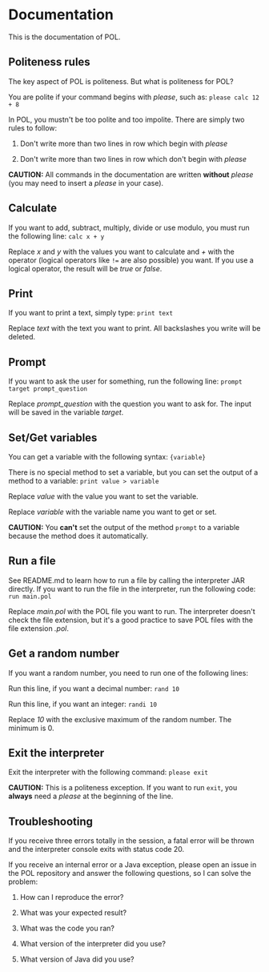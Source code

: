 # Documentation

This is the documentation of POL.

## Politeness rules

The key aspect of POL is politeness. But what is politeness for POL?

You are polite if your command begins with *please*, such as: ```please calc 12 + 8```

In POL, you mustn't be too polite and too impolite. There are simply two rules to follow:

1. Don't write more than two lines in row which begin with *please*

2. Don't write more than two lines in row which don't begin with *please*

**CAUTION:** All commands in the documentation are written **without** *please* (you may need to insert a *please* in your case).

## Calculate

If you want to add, subtract, multiply, divide or use modulo, you must run the following line: ```calc x + y```

Replace *x* and *y* with the values you want to calculate and *+* with the operator (logical operators like ```!=``` are also possible) you want. If you use a logical operator, the result will be *true* or *false*.

## Print

If you want to print a text, simply type: ```print text```

Replace *text* with the text you want to print. All backslashes you write will be deleted.

## Prompt

If you want to ask the user for something, run the following line: ```prompt target prompt_question```

Replace *prompt_question* with the question you want to ask for. The input will be saved in the variable *target*.

## Set/Get variables

You can get a variable with the following syntax: ```{variable}```

There is no special method to set a variable, but you can set the output of a method to a variable: ```print value > variable```

Replace *value* with the value you want to set the variable.

Replace *variable* with the variable name you want to get or set.

**CAUTION:** You **can't** set the output of the method ```prompt``` to a variable because the method does it automatically.

## Run a file

See README.md to learn how to run a file by calling the interpreter JAR directly. If you want to run the file in the interpreter, run the following code: `run main.pol`

Replace *main.pol* with the POL file you want to run. The interpreter doesn't check the file extension, but it's a good practice to save POL files with the file extension *.pol*.

## Get a random number

If you want a random number, you need to run one of the following lines:

Run this line, if you want a decimal number: `rand 10`

Run this line, if you want an integer: `randi 10`

Replace *10* with the exclusive maximum of the random number. The minimum is 0.

## Exit the interpreter

Exit the interpreter with the following command: `please exit`

**CAUTION:** This is a politeness exception. If you want to run `exit`, you **always** need a *please* at the beginning of the line.

## Troubleshooting

If you receive three errors totally in the session, a fatal error will be thrown and the interpreter console exits with status code 20.

If you receive an internal error or a Java exception, please open an issue in the POL repository and answer the following questions, so I can solve the problem:

1. How can I reproduce the error?

2. What was your expected result?

3. What was the code you ran?

4. What version of the interpreter did you use?

5. What version of Java did you use?



